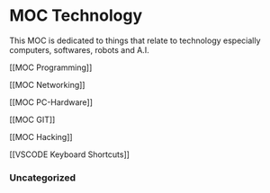 # MOC Technology
This MOC is dedicated to things that relate to technology especially computers, softwares, robots and A.I.

[[MOC Programming]]

[[MOC Networking]]

[[MOC PC-Hardware]]

[[MOC GIT]]

[[MOC Hacking]]

[[VSCODE Keyboard Shortcuts]]





### Uncategorized



